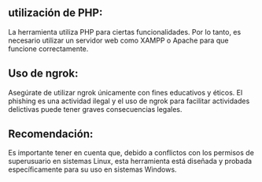 utilización de PHP:
-------------------

La herramienta utiliza PHP para ciertas funcionalidades. Por lo tanto, es necesario utilizar un servidor web como XAMPP o Apache para que funcione correctamente.

Uso de ngrok: 
-------------

Asegúrate de utilizar ngrok únicamente con fines educativos y éticos. El phishing es una actividad ilegal y el uso de ngrok para facilitar actividades delictivas puede tener graves consecuencias legales.

Recomendación:
--------------

Es importante tener en cuenta que, debido a conflictos con los permisos de superusuario en sistemas Linux, esta herramienta está diseñada y probada específicamente para su uso en sistemas Windows. 
